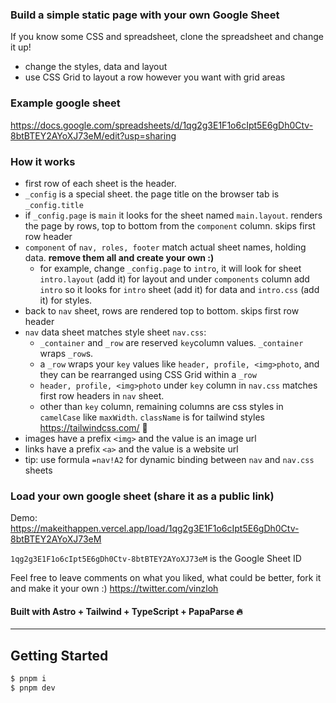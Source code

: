 ### Build a simple static page with your own Google Sheet

If you know some CSS and spreadsheet, clone the spreadsheet and change it up!

- change the styles, data and layout
- use CSS Grid to layout a row however you want with grid areas

### Example google sheet

https://docs.google.com/spreadsheets/d/1qg2g3E1F1o6cIpt5E6gDh0Ctv-8btBTEY2AYoXJ73eM/edit?usp=sharing

### How it works

- first row of each sheet is the header.
- `_config` is a special sheet. the page title on the browser tab is `_config.title`
- if `_config.page` is `main` it looks for the sheet named `main.layout`. renders the page by rows, top to bottom from the `component` column. skips first row header
- `component` of `nav, roles, footer` match actual sheet names, holding data. **remove them all and create your own :)**
  - for example, change `_config.page` to `intro`, it will look for sheet `intro.layout` (add it) for layout and under `components` column add `intro` so it looks for `intro` sheet (add it) for data and `intro.css` (add it) for styles.
- back to `nav` sheet, rows are rendered top to bottom. skips first row header
- `nav` data sheet matches style sheet `nav.css`:
  - `_container` and `_row` are reserved `key`column values. `_container` wraps `_row`s.
  - a `_row` wraps your `key` values like `header, profile, <img>photo`, and they can be rearranged using CSS Grid within a `_row`
  - `header, profile, <img>photo` under `key` column in `nav.css` matches first row headers in `nav` sheet.
  - other than `key` column, remaining columns are css styles in `camelCase` like `maxWidth`. `className` is for tailwind styles https://tailwindcss.com/ :tada:
- images have a prefix `<img>` and the value is an image url
- links have a prefix `<a>` and the value is a website url
- tip: use formula `=nav!A2` for dynamic binding between `nav` and `nav.css` sheets

### Load your own google sheet (share it as a public link)

Demo: https://makeithappen.vercel.app/load/1qg2g3E1F1o6cIpt5E6gDh0Ctv-8btBTEY2AYoXJ73eM

`1qg2g3E1F1o6cIpt5E6gDh0Ctv-8btBTEY2AYoXJ73eM` is the Google Sheet ID

Feel free to leave comments on what you liked, what could be better, fork it and make it your own :)
https://twitter.com/vinzloh

#### Built with Astro + Tailwind + TypeScript + PapaParse :fire:

---

## Getting Started

```bash
$ pnpm i
$ pnpm dev
```
